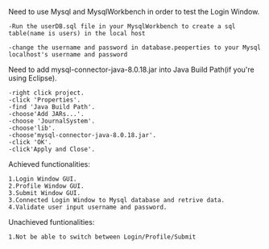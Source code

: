 Need to use Mysql and MysqlWorkbench in order to test the Login Window.

	-Run the userDB.sql file in your MysqlWorkbench to create a sql table(name is users) in the local host

	-change the username and password in database.peoperties to your Mysql localhost's username and password
Need to add mysql-connector-java-8.0.18.jar into Java Build Path(if you're using Eclipse).
	
	-right click project.
	-click 'Properties'.
	-find 'Java Build Path'.
	-choose'Add JARs...'.
	-choose 'JournalSystem'.
	-choose'lib'.
	-choose'mysql-connector-java-8.0.18.jar'.
	-click 'OK'.
	-click'Apply and Close'.
	

Achieved functionalities:
	
	1.Login Window GUI.
	2.Profile Window GUI.
	3.Submit Window GUI.
	3.Connected Login Window to Mysql database and retrive data.
	4.Validate user input username and password.

Unachieved funtionalities:
	
	1.Not be able to switch between Login/Profile/Submit


